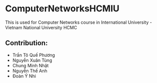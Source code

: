 # ComputerNetworksHCMIU
This is used for Computer Networks course in International University - Vietnam National University HCMC

## Contribution:
- Trần Tô Quế Phương
- Nguyễn Xuân Tùng
- Chung Minh Nhật
- Nguyễn Thế Anh
- Đoàn Ý Nhi

